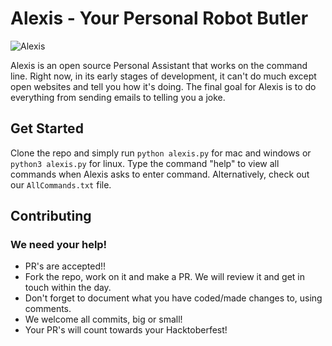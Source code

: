 # Alexis - Your Personal Robot Butler
![Alexis](https://github.com/virejdasani/Alexis/blob/master/res/Alexisimg.jpg?raw=true)

Alexis is an open source Personal Assistant that works on the command line.
Right now, in its early stages of development, it can't do much except open websites and tell you how it's doing.
The final goal for Alexis is to do everything from sending emails to telling you a joke.

## Get Started
Clone the repo and simply run `python alexis.py` for mac and windows or
`python3 alexis.py` for linux.
Type the command "help" to view all commands when Alexis asks to enter command.
Alternatively, check out our `AllCommands.txt` file.

## Contributing
### We need your help!
- PR's are accepted!!
- Fork the repo, work on it and make a PR. We will review it and get in touch within the day.
- Don't forget to document what you have coded/made changes to, using comments.
- We welcome all commits, big or small!
- Your PR's will count towards your Hacktoberfest!
